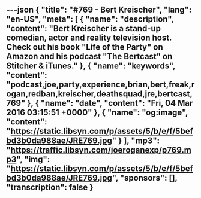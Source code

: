 ---json
{
  "title": "#769 - Bert Kreischer",
  "lang": "en-US",
  "meta": [
    {
      "name": "description",
      "content": "Bert Kreischer is a stand-up comedian, actor and reality television host. Check out his book \"Life of the Party\" on Amazon and his podcast \"The Bertcast\" on Stitcher & iTunes."
    },
    {
      "name": "keywords",
      "content": "podcast,joe,party,experience,brian,bert,freak,rogan,redban,kreischer,deathsquad,jre,bertcast,769"
    },
    {
      "name": "date",
      "content": "Fri, 04 Mar 2016 03:15:51 +0000"
    },
    {
      "name": "og:image",
      "content": "https://static.libsyn.com/p/assets/5/b/e/f/5befbd3b0da988ae/JRE769.jpg"
    }
  ],
  "mp3": "https://traffic.libsyn.com/joeroganexp/p769.mp3",
  "img": "https://static.libsyn.com/p/assets/5/b/e/f/5befbd3b0da988ae/JRE769.jpg",
  "sponsors": [],
  "transcription": false
}
---
<episode-header />

<timemark seconds="0" />

<transcribe-call-to-action />

<episode-footer />